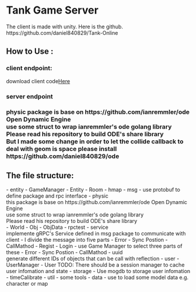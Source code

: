 <h1>Tank Game Server</h1>
  The client is made with unity. Here is the github.
  https://github.com/daniel840829/Tank-Online

<h2>How to Use : </h2>
<h3>client endpoint:</h3>
  download client code<a href="https://github.com/daniel840829/Tank-Online">Here</a>
<h3>server endpoint<h3>
  physic package is base on https://github.com/ianremmler/ode Open Dynamic Engine<br>
  use some struct to wrap ianremmler's ode golang library<br>
  Please read his repository to build ODE's share library<br>
  But I made some change in order to let the collide callback to deal with geom is space
  please install https://github.com/daniel840829/ode

<h2>The file structure:</h2>
- entity
  - GameManager
  - Entity
  - Room
- hmap
- msg
  - use protobuf to define package and rpc interface
- physic<br>
  this package is base on https://github.com/ianremmler/ode Open Dynamic Engine<br>
  use some struct to wrap ianremmler's ode golang library<br>
  Please read his repository to build ODE's share library<br>
   - World
   - Obj
   - ObjData
- rpctest
- service
  <br>implemente gRPC's Service defined in msg package to communicate with client
  - I divide the message into five parts
     - Error
     - Sync Postion
     - CallMathod
     - Regist
     - Login
  - use Game Manager to select three parts of these
    - Error
    - Sync Postion
    - CallMathod
- uuid
  <br>generate different IDs of objects that can be call with reflection 
- user
  - UserManager
  - User
  TODO: There should be a session manager to cache user infomation and state
- storage
  - Use mogdb to storage user infomation
- timeCalibrate
- util
  - some tools
- data
  - use to load some model data e.g. character or map
